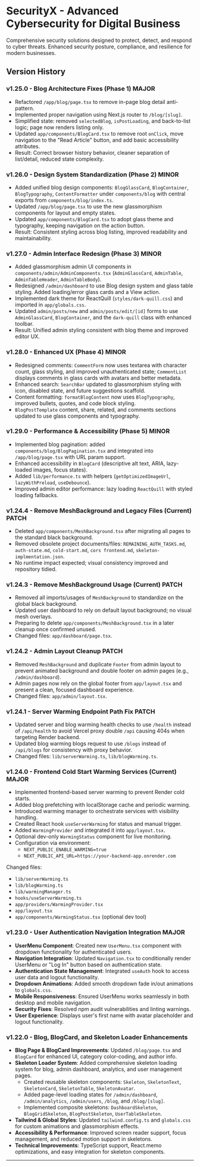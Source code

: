 # SecurityX - Advanced Cybersecurity for Digital Business

Comprehensive security solutions designed to protect, detect, and respond to cyber threats. Enhanced security posture, compliance, and resilience for modern businesses.

## Version History

### v1.25.0 - Blog Architecture Fixes (Phase 1) MAJOR
- Refactored `/app/blog/page.tsx` to remove in-page blog detail anti-pattern.
- Implemented proper navigation using Next.js router to `/blog/[slug]`.
- Simplified state: removed `selectedBlog`, `isPostLoading`, and back-to-list logic; page now renders listing only.
- Updated `app/components/BlogCard.tsx` to remove root `onClick`, move navigation to the "Read Article" button, and add basic accessibility attributes.
- Result: Correct browser history behavior, cleaner separation of list/detail, reduced state complexity.

### v1.26.0 - Design System Standardization (Phase 2) MINOR
- Added unified blog design components: `BlogGlassCard`, `BlogContainer`, `BlogTypography`, `ContentFormatter` under `components/blog` with central exports from `components/blog/index.ts`.
- Updated `/app/blog/page.tsx` to use the new glassmorphism components for layout and empty states.
- Updated `app/components/BlogCard.tsx` to adopt glass theme and typography, keeping navigation on the action button.
- Result: Consistent styling across blog listing, improved readability and maintainability.

### v1.27.0 - Admin Interface Redesign (Phase 3) MINOR
- Added glassmorphism admin UI components in `components/admin/AdminComponents.tsx` (`AdminGlassCard`, `AdminTable`, `AdminTableHeader`, `AdminTableBody`).
- Redesigned `/admin/dashboard` to use Blog design system and glass table styling. Added loading/error glass cards and a View action.
- Implemented dark theme for ReactQuill (`styles/dark-quill.css`) and imported in `app/globals.css`.
- Updated `admin/posts/new` and `admin/posts/edit/[id]` forms to use `AdminGlassCard`, `BlogContainer`, and the `dark-quill` class with enhanced toolbar.
- Result: Unified admin styling consistent with blog theme and improved editor UX.

### v1.28.0 - Enhanced UX (Phase 4) MINOR
- Redesigned comments: `CommentForm` now uses textarea with character count, glass styling, and improved unauthenticated state; `CommentList` displays comments in glass cards with avatars and better metadata.
- Enhanced search: `SearchBar` updated to glassmorphism styling with icon, disabled state, and future suggestions scaffold.
- Content formatting: `formatBlogContent` now uses `BlogTypography`, improved bullets, quotes, and code block styling.
- `BlogPostTemplate` content, share, related, and comments sections updated to use glass components and typography.

### v1.29.0 - Performance & Accessibility (Phase 5) MINOR
- Implemented blog pagination: added `components/blog/BlogPagination.tsx` and integrated into `/app/blog/page.tsx` with URL param support.
- Enhanced accessibility in `BlogCard` (descriptive alt text, ARIA, lazy-loaded images, focus states).
- Added `lib/performance.ts` with helpers (`getOptimizedImageUrl`, `lazyWithPreload`, `useDebounce`).
- Improved admin editor performance: lazy loading `ReactQuill` with styled loading fallbacks.

### v1.24.4 - Remove MeshBackground and Legacy Files (Current) PATCH
- Deleted `app/components/MeshBackground.tsx` after migrating all pages to the standard black background.
- Removed obsolete project documents/files: `REMAINING_AUTH_TASKS.md`, `auth-state.md`, `cold-start.md`, `cors frontend.md`, `skeleton-implmentation.json`.
- No runtime impact expected; visual consistency improved and repository tidied.

### v1.24.3 - Remove MeshBackground Usage (Current) PATCH
- Removed all imports/usages of `MeshBackground` to standardize on the global black background.
- Updated user dashboard to rely on default layout background; no visual mesh overlays.
- Preparing to delete `app/components/MeshBackground.tsx` in a later cleanup once confirmed unused.
- Changed files: `app/dashboard/page.tsx`.

### v1.24.2 - Admin Layout Cleanup PATCH
- Removed `MeshBackground` and duplicate `Footer` from admin layout to prevent animated background and double footer on admin pages (e.g., `/admin/dashboard`).
- Admin pages now rely on the global footer from `app/layout.tsx` and present a clean, focused dashboard experience.
- Changed files: `app/admin/layout.tsx`.

### v1.24.1 - Server Warming Endpoint Path Fix PATCH
- Updated server and blog warming health checks to use `/health` instead of `/api/health` to avoid Vercel proxy double `/api` causing 404s when targeting Render backend.
- Updated blog warming blogs request to use `/blogs` instead of `/api/blogs` for consistency with proxy behavior.
- Changed files: `lib/serverWarming.ts`, `lib/blogWarming.ts`.

### v1.24.0 - Frontend Cold Start Warming Services (Current) MAJOR
- Implemented frontend-based server warming to prevent Render cold starts.
- Added blog prefetching with localStorage cache and periodic warming.
- Introduced warming manager to orchestrate services with visibility handling.
- Created React hook `useServerWarming` for status and manual trigger.
- Added `WarmingProvider` and integrated it into `app/layout.tsx`.
- Optional dev-only `WarmingStatus` component for live monitoring.
- Configuration via environment:
  - `NEXT_PUBLIC_ENABLE_WARMING=true`
  - `NEXT_PUBLIC_API_URL=https://your-backend-app.onrender.com`

Changed files:
- `lib/serverWarming.ts`
- `lib/blogWarming.ts`
- `lib/warmingManager.ts`
- `hooks/useServerWarming.ts`
- `app/providers/WarmingProvider.tsx`
- `app/layout.tsx`
- `app/components/WarmingStatus.tsx` (optional dev tool)

### v1.23.0 - User Authentication Navigation Integration  MAJOR
- **UserMenu Component**: Created new `UserMenu.tsx` component with dropdown functionality for authenticated users.
- **Navigation Integration**: Updated `Navigation.tsx` to conditionally render UserMenu or "Log In" button based on authentication state.
- **Authentication State Management**: Integrated `useAuth` hook to access user data and logout functionality.
- **Dropdown Animations**: Added smooth dropdown fade in/out animations to `globals.css`.
- **Mobile Responsiveness**: Ensured UserMenu works seamlessly in both desktop and mobile navigation.
- **Security Fixes**: Resolved npm audit vulnerabilities and linting warnings.
- **User Experience**: Displays user's first name with avatar placeholder and logout functionality.

### v1.22.0 - Blog, BlogCard, and Skeleton Loader Enhancements
- **Blog Page & BlogCard Improvements**: Updated `/blog/page.tsx` and `BlogCard` for enhanced UI, category color-coding, and author info.
- **Skeleton Loader System**: Added comprehensive skeleton loading system for blog, admin dashboard, analytics, and user management pages.
  - Created reusable skeleton components: `Skeleton`, `SkeletonText`, `SkeletonCard`, `SkeletonTable`, `SkeletonAvatar`.
  - Added page-level loading states for `/admin/dashboard`, `/admin/analytics`, `/admin/users`, `/blog`, and `/blog/[slug]`.
  - Implemented composite skeletons: `DashboardSkeleton`, `BlogGridSkeleton`, `BlogPostSkeleton`, `UserTableSkeleton`.
- **Tailwind & Global Styles**: Updated `tailwind.config.ts` and `globals.css` for custom animations and glassmorphism effects.
- **Accessibility & Performance**: Improved screen reader support, focus management, and reduced motion support in skeletons.
- **Technical Improvements**: TypeScript support, React.memo optimizations, and easy integration for skeleton components.

---

